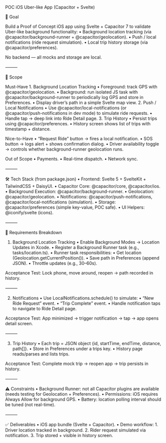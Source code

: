 POC iOS Uber-like App (Capacitor + Svelte)

🎯 Goal

Build a Proof of Concept iOS app using Svelte + Capacitor 7 to validate Uber-like background functionality:
	•	Background location tracking (via @capacitor/background-runner + @capacitor/geolocation).
	•	Push / local notifications (ride request simulation).
	•	Local trip history storage (via @capacitor/preferences).

No backend — all mocks and storage are local.

⸻

📌 Scope

Must-Have
	1.	Background Location Tracking
	•	Foreground: track GPS with @capacitor/geolocation.
	•	Background: run isolated JS task with @capacitor/background-runner to periodically log GPS and store in Preferences.
	•	Display driver’s path in a simple Svelte map view.
	2.	Push / Local Notifications
	•	Use @capacitor/local-notifications (or @capacitor/push-notifications in dev mode) to simulate ride requests.
	•	Handle tap → deep link into Ride Detail page.
	3.	Trip History
	•	Persist trips using @capacitor/preferences.
	•	History screen shows list of trips with timestamp + distance.

Nice-to-Have
	•	“Request Ride” button → fires a local notification.
	•	SOS button → logs alert + shows confirmation dialog.
	•	Driver availability toggle → controls whether background-runner geolocation runs.

Out of Scope
	•	Payments.
	•	Real-time dispatch.
	•	Network sync.

⸻

🛠 Tech Stack (from package.json)
	•	Frontend: Svelte 5 + SvelteKit + TailwindCSS + DaisyUI.
	•	Capacitor Core: @capacitor/core, @capacitor/ios.
	•	Background Execution: @capacitor/background-runner.
	•	Geolocation: @capacitor/geolocation.
	•	Notifications: @capacitor/push-notifications, @capacitor/local-notifications (simulation).
	•	Storage: @capacitor/preferences (simple key-value, POC safe).
	•	UI Helpers: @iconify/svelte (icons).

⸻

🔑 Requirements Breakdown

1. Background Location Tracking
	•	Enable Background Modes → Location Updates in Xcode.
	•	Register a Background Runner task (e.g., tasks/location.ts).
	•	Runner task responsibilities:
	•	Get location (Geolocation.getCurrentPosition()).
	•	Save path in Preferences (append JSON).
	•	Throttle updates (e.g., 30–60s).

Acceptance Test: Lock phone, move around, reopen → path recorded in history.

⸻

2. Notifications
	•	Use LocalNotifications.schedule() to simulate:
	•	“New Ride Request” event.
	•	“Trip Complete” event.
	•	Handle notification taps to navigate to Ride Detail page.

Acceptance Test: App minimized → trigger notification → tap → app opens detail screen.

⸻

3. Trip History
	•	Each trip = JSON object {id, startTime, endTime, distance, path[]}.
	•	Store in Preferences under a trips key.
	•	History page reads/parses and lists trips.

Acceptance Test: Complete mock trip → reopen app → trip persists in history.

⸻

⚠️ Constraints
	•	Background Runner: not all Capacitor plugins are available (needs testing for Geolocation + Preferences).
	•	Permissions: iOS requires Always Allow for background GPS.
	•	Battery: location polling interval should be tuned (not real-time).

⸻

✅ Deliverables
	•	iOS app bundle (Svelte + Capacitor).
	•	Demo workflow:
	1.	Driver location tracked in background.
	2.	Rider request simulated via notification.
	3.	Trip stored + visible in history screen.